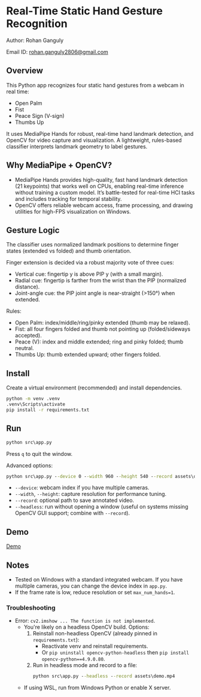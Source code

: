 # Real-Time Static Hand Gesture Recognition

Author: Rohan Ganguly

Email ID: rohan.ganguly2806@gmail.com

## Overview
This Python app recognizes four static hand gestures from a webcam in real time:
- Open Palm
- Fist
- Peace Sign (V-sign)
- Thumbs Up

It uses MediaPipe Hands for robust, real-time hand landmark detection, and OpenCV for video capture and visualization. A lightweight, rules-based classifier interprets landmark geometry to label gestures.

## Why MediaPipe + OpenCV?
- MediaPipe Hands provides high-quality, fast hand landmark detection (21 keypoints) that works well on CPUs, enabling real-time inference without training a custom model. It’s battle-tested for real-time HCI tasks and includes tracking for temporal stability.
- OpenCV offers reliable webcam access, frame processing, and drawing utilities for high-FPS visualization on Windows.

## Gesture Logic
The classifier uses normalized landmark positions to determine finger states (extended vs folded) and thumb orientation.

Finger extension is decided via a robust majority vote of three cues:
- Vertical cue: fingertip y is above PIP y (with a small margin).
- Radial cue: fingertip is farther from the wrist than the PIP (normalized distance).
- Joint-angle cue: the PIP joint angle is near-straight (>150°) when extended.

Rules:
- Open Palm: index/middle/ring/pinky extended (thumb may be relaxed).
- Fist: all four fingers folded and thumb not pointing up (folded/sideways accepted).
- Peace (V): index and middle extended; ring and pinky folded; thumb neutral.
- Thumbs Up: thumb extended upward; other fingers folded.

## Install
Create a virtual environment (recommended) and install dependencies.

```bat
python -m venv .venv
.venv\Scripts\activate
pip install -r requirements.txt
```

## Run

```bat
python src\app.py
```

Press `q` to quit the window.

Advanced options:

```bat
python src\app.py --device 0 --width 960 --height 540 --record assets\demo.mp4
```

- `--device`: webcam index if you have multiple cameras.
- `--width`, `--height`: capture resolution for performance tuning.
- `--record`: optional path to save annotated video.
- `--headless`: run without opening a window (useful on systems missing OpenCV GUI support; combine with `--record`).

## Demo
[Demo](https://github.com/Liorohan10/Hand-Gesture-App/tree/main/assets/demo.mp4)

## Notes
- Tested on Windows with a standard integrated webcam. If you have multiple cameras, you can change the device index in `app.py`.
- If the frame rate is low, reduce resolution or set `max_num_hands=1`.

### Troubleshooting
- Error: `cv2.imshow ... The function is not implemented`.
  - You're likely on a headless OpenCV build. Options:
	 1) Reinstall non-headless OpenCV (already pinned in `requirements.txt`):
		 - Reactivate venv and reinstall requirements.
		 - Or `pip uninstall opencv-python-headless` then `pip install opencv-python==4.9.0.80`.
	 2) Run in headless mode and record to a file:
		 ```bat
		 python src\app.py --headless --record assets\demo.mp4
		 ```
  - If using WSL, run from Windows Python or enable X server.
